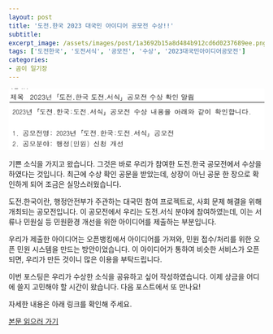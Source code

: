 ```yaml
---
layout: post
title: '도전.한국 2023 대국민 아이디어 공모전 수상!!'
subtitle: 
excerpt_image: /assets/images/post/1a3692b15a8d484b912cd6d0237689ee.png
tags: ['도전한국', '도전서식', '공모전', '수상', '2023대국민아이디어공모전']
categories: 
- 곰이 일기장
---
```


![메인 이미지](/assets/images/post/1a3692b15a8d484b912cd6d0237689ee.png)

기쁜 소식을 가지고 왔습니다. 그것은 바로 우리가 참여한 도전.한국 공모전에서 수상을 하였다는 것입니다. 최근에 수상 확인 공문을 받았는데, 상장이 아닌 공문 한 장으로 확인하게 되어 조금은 실망스러웠습니다.

도전.한국이란, 행정안전부가 주관하는 대국민 참여 프로젝트로, 사회 문제 해결을 위해 개최되는 공모전입니다. 이 공모전에서 우리는 도전.서식 분야에 참여하였는데, 이는 서류나 민원실 등 민원환경 개선을 위한 아이디어를 제출하는 부분입니다.

우리가 제출한 아이디어는 오픈뱅킹에서 아이디어를 가져와, 민원 접수/처리를 위한 오픈 민원 시스템을 만드는 방안이었습니다. 이 아이디어가 통하여 비슷한 서비스가 오픈되면, 우리가 만든 것이니 많은 이용을 부탁드립니다.

이번 포스팅은 우리가 수상한 소식을 공유하고 싶어 작성하였습니다. 이제 상금을 어디에 쓸지 고민해야 할 시간이 왔습니다. 다음 포스트에서 또 만나요!

자세한 내용은 아래 링크를 확인해 주세요.

[본문 읽으러 가기](https://m.blog.naver.com/ham_eaten_jellybear/223261061242)
